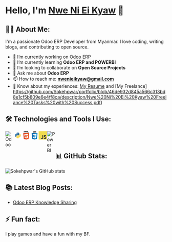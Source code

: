 # Hello, I'm [Nwe Ni Ei Kyaw](https://sokehpwarlay.blogspot.com/) 👋

## 👨‍💻 About Me:
I'm a passionate Odoo ERP Developer from Myanmar. I love coding, writing blogs, and contributing to open source.

- 🔭 I’m currently working on [Odoo ERP](https://github.com/Sokehpwar)
- 🌱 I’m currently learning **Odoo ERP and POWERBI**
- 👯 I’m looking to collaborate on **Open Source Projects**
- 💬 Ask me about **Odoo ERP**
- 📫 How to reach me: **nwenieikyaw@gmail.com**
- 📄 Know about my experiences: [My Resume](https://github.com/Sokehpwar/portfolio/blob/46de932d845a566c313bd8e1cf5b809e6e4ff8ca/assets/pdf/Resume_NweNiEiKyaw.pdf)
  and [My Freelance] https://github.com/Sokehpwar/portfolio/blob/46de932d845a566c313bd8e1cf5b809e6e4ff8ca/description/Nwe%20Ni%20Ei%20Kyaw%20Freelance%20Tasks%20with%20Success.pdf)

## 🛠️ Technologies and Tools I Use:

<img align="left" alt="Odoo" width="26px" src="https://upload.wikimedia.org/wikipedia/commons/f/f1/Odoo_logo.png" />
<img align="left" alt="Python" width="26px" src="https://raw.githubusercontent.com/github/explore/main/topics/python/python.png" />
<img align="left" alt="HTML5" width="26px" src="https://raw.githubusercontent.com/github/explore/main/topics/html/html.png" />
<img align="left" alt="CSS3" width="26px" src="https://raw.githubusercontent.com/github/explore/main/topics/css/css.png" />
<img align="left" alt="JavaScript" width="26px" src="https://raw.githubusercontent.com/github/explore/main/topics/javascript/javascript.png" />
<img align="left" alt="Power BI" width="26px" src="https://upload.wikimedia.org/wikipedia/commons/c/cf/New_Power_BI_Logo.svg" />

<br />
<br />

## 📊 GitHub Stats:

![Sokehpwar's GitHub stats](https://github.com/Sokehpwar)

## 📚 Latest Blog Posts:
- [Odoo ERP Knowledge Sharing](https://sokehpwarlay.blogspot.com/)

## ⚡ Fun fact:
I play games and have a fun with my BF.
